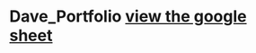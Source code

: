 # Dave_Portfolio [view the google sheet](https://docs.google.com/spreadsheets/d/1AcVkX7bfcQctBvWmIJNOumWI-sKuoSlqiJnxzFV6jZE/edit?usp=sharing)
